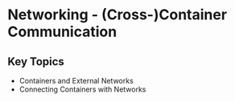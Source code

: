 # Networking - (Cross-)Container Communication

## Key Topics

- Containers and External Networks
- Connecting Containers with Networks
